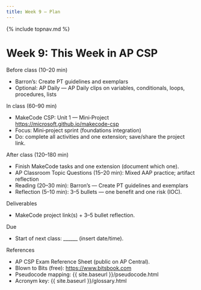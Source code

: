 ```yaml
---
title: Week 9 — Plan
---
```

{% include topnav.md %}

# Week 9: This Week in AP CSP

Before class (10–20 min)
- Barron’s: Create PT guidelines and exemplars
- Optional: AP Daily — AP Daily clips on variables, conditionals, loops, procedures, lists

In class (60–90 min)
- MakeCode CSP: Unit 1 — Mini‑Project
  https://microsoft.github.io/makecode-csp
- Focus: Mini‑project sprint (foundations integration)
- Do: complete all activities and one extension; save/share the project link.

After class (120–180 min)
- Finish MakeCode tasks and one extension (document which one).
- AP Classroom Topic Questions (15–20 min): Mixed AAP practice; artifact reflection
- Reading (20–30 min): Barron’s — Create PT guidelines and exemplars
- Reflection (5–10 min): 3–5 bullets — one benefit and one risk (IOC).

Deliverables
- MakeCode project link(s) + 3–5 bullet reflection.

Due
- Start of next class: ______ (insert date/time).

References
- AP CSP Exam Reference Sheet (public on AP Central).
- Blown to Bits (free): https://www.bitsbook.com
- Pseudocode mapping: {{ site.baseurl }}/pseudocode.html
- Acronym key: {{ site.baseurl }}/glossary.html
